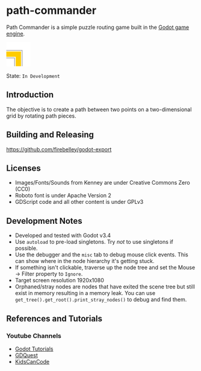 # path-commander

Path Commander is a simple puzzle routing game built in the [Godot game engine](https://godotengine.org).

![Logo](icon.png)

State: `In Development`

## Introduction

The objective is to create a path between two points on a two-dimensional grid by rotating path pieces.

## Building and Releasing

https://github.com/firebelley/godot-export

## Licenses

* Images/Fonts/Sounds from Kenney are under Creative Commons Zero (CC0)
* Roboto font is under Apache Version 2
* GDScript code and all other content is under GPLv3

## Development Notes

* Developed and tested with Godot v3.4
* Use `autoload` to pre-load singletons.  Try *not* to use singletons if possible.
* Use the debugger and the `misc` tab to debug mouse click events.  This can show where in the node hierarchy it's getting stuck.
* If something isn't clickable, traverse up the node tree and set the Mouse -> Filter property to `Ignore`.
* Target screen resolution 1920x1080
* Orphaned/stray nodes are nodes that have exited the scene tree but still exist in memory resulting in a memory leak.  You
can use `get_tree().get_root().print_stray_nodes()` to debug and find them.

## References and Tutorials

### Youtube Channels

* [Godot Tutorials](https://www.youtube.com/channel/UCnr9ojBEQGgwbcKsZC-2rIg)
* [GDQuest](https://www.youtube.com/c/Gdquest)
* [KidsCanCode](https://www.youtube.com/c/KidscancodeOrg)
